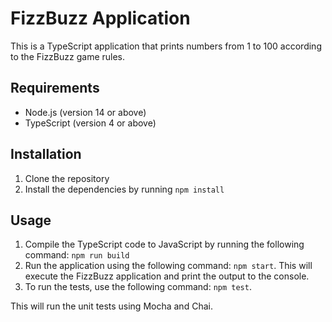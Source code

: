 # FizzBuzz Application

This is a TypeScript application that prints numbers from 1 to 100 according to the FizzBuzz game rules.

## Requirements

- Node.js (version 14 or above)
- TypeScript (version 4 or above)

## Installation

1. Clone the repository
2. Install the dependencies by running `npm install`

## Usage

1. Compile the TypeScript code to JavaScript by running the following command: `npm run build`
2. Run the application using the following command: `npm start`. This will execute the FizzBuzz application and print the output to the console.
3. To run the tests, use the following command: `npm test`.

This will run the unit tests using Mocha and Chai.
